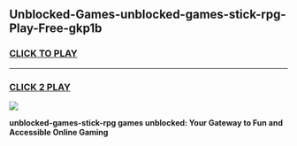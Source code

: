 
## Unblocked-Games-unblocked-games-stick-rpg-Play-Free-gkp1b
<h3>
<a href="https://premium76.site?title=unblocked-games-stick-rpg&ref=21A">CLICK TO PLAY</a></h3>
<hr>

<h3>
<a href="https://premium76.site?title=unblocked-games-stick-rpg&ref=21A">CLICK 2 PLAY</a>
  
</h3>

<a href="https://premium76.site?title=unblocked-games-stick-rpg&ref=21A"><img src="https://clearcache.store/games.png"></a>


**unblocked-games-stick-rpg games unblocked: Your Gateway to Fun and Accessible Online Gaming**
